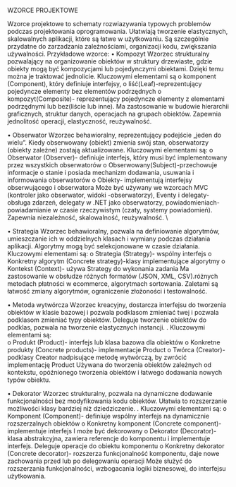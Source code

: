 WZORCE PROJEKTOWE

Wzorce projektowe to schematy rozwiazywania typowych problemów podczas projektowania oprogramowania. Ułatwiają tworzenie elastycznych, skalowalnych aplikacji, które są łatwe w użytkowaniu. 
Są szczególnie przydatne do zarzadzania zależnościami, organizacji kodu, zwiększania używalności. 
Przykładowe wzorce:
•	Kompozyt
Wzorzec strukturalny pozwalający na organizowanie obiektów w struktury drzewiaste, gdzie obiekty mogą być kompozycjami lub pojedynczymi obiektami. Dzięki temu można je traktować jednolicie. Kluczowymi elementami są 
o	komponent (Component), który definiuje interfejsy,
o	liść(Leaf)-reprezentujący pojedyncze elementy bez elementów podrzędnych
o	 kompozyt(Composite)- reprezentujący pojedyncze elementy z  elementami podrzędnymi lub bez(liście lub inne). 
Ma zastosowanie w budowie hierarchii graficznych, struktur danych, operacjach na grupach obiektów.
Zapewnia jednolitość operacji, elastyczność, reużywalność. 

•	Obserwator
Wzorzec behawioralny, reprezentujący podejście „jeden do wielu”. Kiedy obserwowany (obiekt) zmienia swój stan, obserwatorzy (obiekty zależne) zostają aktualizowane.  Kluczowymi elementami są:
o	Obserwator (Observer)- definiuje interfejs, który musi być implementowany przez wszystkich obserwatorów
o	Obserwowany(Subject)-przechowuje informacje o stanie i  posiada mechanizm dodawania, usuwania i informowania obserwatorów
o	Obiekty- implementują interfejsy obserwującego i obserwatora
Może być używany we wzorcach MVC (kontroler jako obserwator, widoki -obserwatorzy), Eventy i delegaty- obsługa zdarzeń, delegaty w .NET jako obserwatorzy, powiadomieniach- powiadamianie w czasie rzeczywistym (czaty, systemy powiadomień).
Zapewnia niezależność, skalowalność, reużywalność. \

•	Strategia
Wzorzec behawioralny, pozwala na definiowanie algorytmów, umieszczanie ich w oddzielnych klasach i wymiany podczas działania aplikacji. Algorytmy mogą być selekcjonowane w czasie działania.  Kluczowymi elementami są:
o	Strategia (Strategy)- wspólny interfejs
o	Konkretny algorytm (Concrete strategy)-klasy implementujące algorytmy
o	Kontekst (Context)- używa Strategy do wykonania zadania
Ma zastosowanie w obsłudze różnych formatów (JSON, XML, CSV).różnych metodach płatności w ecommerce, algorytmach sortowania.
Zaletami są łatwość zmiany algorytmów, ograniczenie złożoności i testowalność.

•	Metoda wytwórcza
Wzorzec kreacyjny, dostarcza interfejsu do tworzenia obiektów w klasie bazowej i pozwala podklasom zmieniać twej i pozwala podklasom zmieniać typy obiektów. Deleguje tworzenie obiektów do podklas, pozwala na tworzenie elastycznych instancji. .  Kluczowymi elementami są:	
o	Produkt (Product)- interfejs lub klasa bazowa dla obiektów
o	Konkretne produkty (Concrete products)- implementacje Product
o	Twórca (Creator)- podklasy Creator nadpisujące metodę wytwórczą, by zwrócić implementację Product
Używana do tworzenia obiektów zależnych od kontekstu, opóźnionego tworzenia obiektów i łatwego dodawania nowych typów obiektu.

•	Dekorator
Wzorzec strukturalny, pozwala na dynamiczne dodawanie funkcjonalności bez modyfikowania kodu obiektów. Ułatwia to rozszerzanie możliwości klasy bardziej niż dziedziczenie. .  Kluczowymi elementami są:
o	Komponent (Component)- definiuje wspólny interfejs na dynamicznie rozszerzalnych obiektów
o	Konkretny komponent (Concrete component)- implementuje interfejs I może być dekorowany
o	Dekorator (Decorator)- klasa abstrakcyjna, zawiera referencje do komponentu i implementuje interfejs. Deleguje operacje do obiektu komponentu
o	Konkretny dekorator (Concrete decorator)- rozszerza funkcjonalność komponentu, daje nowe zachowania przed lub po delegowaniu operacji
Może służyć do rozszerzania funkcjonalności, wzbogacania logiki biznesowej, do interfejsu użytkowania. 


